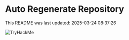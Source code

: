 # Auto Regenerate Repository

This README was last updated: 2025-03-24 08:37:26

 ![TryHackMe](https://tryhackme.com/badge/533634)